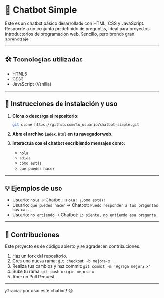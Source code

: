 # 🤖 Chatbot Simple

Este es un chatbot básico desarrollado con HTML, CSS y JavaScript. Responde a un conjunto predefinido de preguntas, ideal para proyectos introductorios de programación web.
Sencillo, pero brondo gran aprendizaje

---

## 🛠️ Tecnologías utilizadas

- HTML5
- CSS3
- JavaScript (Vanilla)

---

## 🚀 Instrucciones de instalación y uso

1. **Clona o descarga el repositorio:**
   ```bash
   git clone https://github.com/tu_usuario/chatbot-simple.git
   ```

2. **Abre el archivo `index.html` en tu navegador web.**

3. **Interactúa con el chatbot escribiendo mensajes como:**
   - `hola`
   - `adiós`
   - `cómo estás`
   - `qué puedes hacer`

---

## 💡 Ejemplos de uso

- Usuario: `hola` → Chatbot: `¡Hola! ¿Cómo estás?`
- Usuario: `qué puedes hacer` → Chatbot: `Puedo responder a tus preguntas básicas.`
- Usuario: `no entiendo` → Chatbot: `Lo siento, no entiendo esa pregunta.`


---

## 🤝 Contribuciones

Este proyecto es de código abierto y se agradecen contribuciones.

1. Haz un fork del repositorio.
2. Crea una nueva rama: `git checkout -b mejora-x`
3. Realiza tus cambios y haz commit: `git commit -m 'Agrega mejora x'`
4. Sube tu rama: `git push origin mejora-x`
5. Abre un Pull Request.

---

¡Gracias por usar este chatbot! 😄

